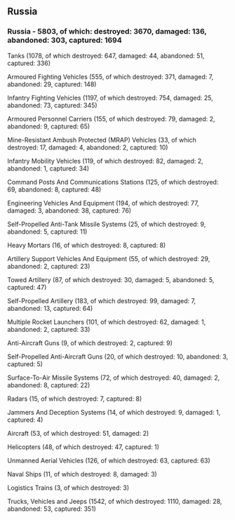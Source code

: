 
 
 ## Russia
 
 ### Russia - 5803, of which: destroyed: 3670, damaged: 136, abandoned: 303, captured: 1694

 

 

 Tanks (1078, of which destroyed: 647, damaged: 44, abandoned: 51, captured: 336)

 Armoured Fighting Vehicles (555, of which destroyed: 371, damaged: 7, abandoned: 29, captured: 148)

 Infantry Fighting Vehicles (1197, of which destroyed: 754, damaged: 25, abandoned: 73, captured: 345)

 Armoured Personnel Carriers (155, of which destroyed: 79, damaged: 2, abandoned: 9, captured: 65)

 Mine-Resistant Ambush Protected (MRAP) Vehicles (33, of which destroyed: 17, damaged: 4, abandoned: 2, captured: 10)

 Infantry Mobility Vehicles (119, of which destroyed: 82, damaged: 2, abandoned: 1, captured: 34)

 Command Posts And Communications Stations (125, of which destroyed: 69, abandoned: 8, captured: 48)

 Engineering Vehicles And Equipment (194, of which destroyed: 77, damaged: 3, abandoned: 38, captured: 76)

 Self-Propelled Anti-Tank Missile Systems (25, of which destroyed: 9, abandoned: 5, captured: 11)

 Heavy Mortars (16, of which destroyed: 8, captured: 8)

 Artillery Support Vehicles And Equipment (55, of which destroyed: 29, abandoned: 2, captured: 23)

 Towed Artillery (87, of which destroyed: 30, damaged: 5, abandoned: 5, captured: 47)

 Self-Propelled Artillery (183, of which destroyed: 99, damaged: 7, abandoned: 13, captured: 64)

 Multiple Rocket Launchers (101, of which destroyed: 62, damaged: 1, abandoned: 2, captured: 33)

 Anti-Aircraft Guns (9, of which destroyed: 2, captured: 9)

 Self-Propelled Anti-Aircraft Guns (20, of which destroyed: 10, abandoned: 3, captured: 5)

 Surface-To-Air Missile Systems (72, of which destroyed: 40, damaged: 2, abandoned: 8, captured: 22)

 Radars (15, of which destroyed: 7, captured: 8)

 Jammers And Deception Systems (14, of which destroyed: 9, damaged: 1, captured: 4)

 Aircraft (53, of which destroyed: 51, damaged: 2)

 Helicopters (48, of which destroyed: 47, captured: 1)

 Unmanned Aerial Vehicles (126, of which destroyed: 63, captured: 63)

 Naval Ships (11, of which destroyed: 8, damaged: 3)

 Logistics Trains (3, of which destroyed: 3)

 Trucks, Vehicles and Jeeps (1542, of which destroyed: 1110, damaged: 28, abandoned: 53, captured: 351)

